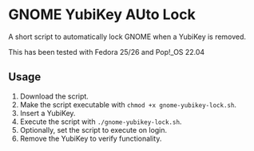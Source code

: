 # GNOME YubiKey AUto Lock

A short script to automatically lock GNOME when a YubiKey is removed.

This has been tested with Fedora 25/26 and Pop!_OS 22.04


## Usage

1. Download the script.
2. Make the script executable with `chmod +x gnome-yubikey-lock.sh`.
3. Insert a YubiKey.
4. Execute the script with `./gnome-yubikey-lock.sh`.
5. Optionally, set the script to execute on login.
6. Remove the YubiKey to verify functionality.
